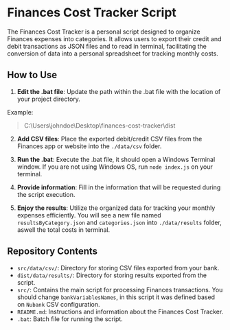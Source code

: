 # Finances Cost Tracker Script

The Finances Cost Tracker is a personal script designed to organize Finances expenses into categories. It allows users to export their credit and debit transactions as JSON files and to read in terminal, facilitating the conversion of data into a personal spreadsheet for tracking monthly costs.

## How to Use

1. **Edit the .bat file**: Update the path within the .bat file with the location of your project directory.

Example: 
   > C:\Users\johndoe\Desktop\finances-cost-tracker\dist

2. **Add CSV files**: Place the exported debit/credit CSV files from the Finances app or website into the `./data/csv` folder.

3. **Run the .bat**: Execute the .bat file, it should open a Windows Terminal window. If you are not using Windows OS, run `node index.js` on your terminal.

4. **Provide information**: Fill in the information that will be requested during the script execution.

5. **Enjoy the results**: Utilize the organized data for tracking your monthly expenses efficiently. You will see a new file named `resultsByCategory.json` and `categories.json` into `./data/results` folder, aswell the total costs in terminal.

## Repository Contents

- `src/data/csv/`: Directory for storing CSV files exported from your bank.
- `dist/data/results/`: Directory for storing results exported from the script.
- `src/`: Contains the main script for processing Finances transactions. You should change `bankVariablesNames`, in this script it was defined based on `Nubank` CSV configuration. 
- `README.md`: Instructions and information about the Finances Cost Tracker.
- `.bat`: Batch file for running the script.